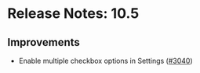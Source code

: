 # Release Notes: 10.5

## Improvements

- Enable multiple checkbox options in Settings ([#3040](https://github.com/GatoGraphQL/GatoGraphQL/pull/3040))
